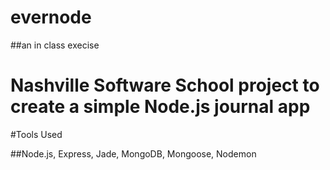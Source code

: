 # evernode
##an in class execise

# Nashville Software School project to create a simple Node.js journal app

#Tools Used

##Node.js, Express, Jade, MongoDB, Mongoose, Nodemon
